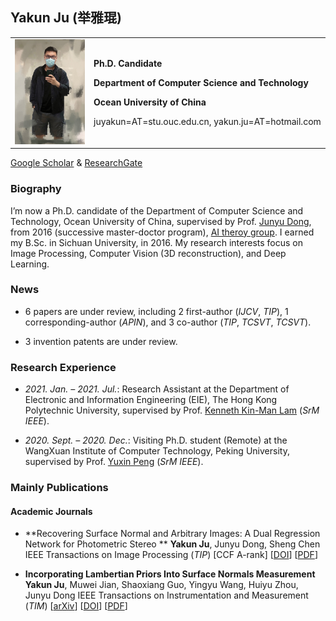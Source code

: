 ## Yakun Ju  (举雅琨)

<table border="0">
  <tr>
    <td width="25%">
      <img src="https://github.com/Kelvin-Ju/homepage/blob/gh-pages/home1.jpg?raw=true" width="100%">     
    </td>
    <td width="75%">
      <p><b>Ph.D. Candidate</b></p>
      <p><b>Department of Computer Science and Technology</b></p>
      <p><b>Ocean University of China</b></p>
      <p>juyakun=AT=stu.ouc.edu.cn, yakun.ju=AT=hotmail.com </p>
    </td>
  </tr>
</table>

[Google Scholar](https://scholar.google.com/citations?user=hE10pMYAAAAJ&hl)     &    [ResearchGate](https://www.researchgate.net/profile/Yakun-Ju)

### Biography

I’m now a Ph.D. candidate of the Department of Computer Science and Technology, Ocean University of China, supervised by Prof. [Junyu Dong](http://ai-ouc.cn/faculty/dongjy.html), from 2016 (successive master-doctor program), [AI theroy group](http://ai-ouc.cn/tgroup/index.html). I earned my B.Sc. in Sichuan University, in 2016. My research interests focus on Image Processing, Computer Vision (3D reconstruction), and Deep Learning.

### News
 
- 6 papers are under review, including 2 first-author (*IJCV*, *TIP*), 1 corresponding-author (*APIN*), and 3 co-author (*TIP*, *TCSVT*, *TCSVT*).
 
- 3 invention patents are under review.

### Research Experience

- *2021. Jan. – 2021. Jul.*: Research Assistant at the Department of Electronic and Information Engineering (EIE), The Hong Kong Polytechnic University, supervised by Prof. [Kenneth Kin-Man Lam](http://www.eie.polyu.edu.hk/~enkmlam/) (*SrM IEEE*).

- *2020. Sept. – 2020. Dec.*: Visiting Ph.D. student (Remote) at the WangXuan Institute of Computer Technology, Peking University, supervised by Prof. [Yuxin Peng](http://59.108.48.34/tiki/pengyuxin/) (*SrM IEEE*).

### Mainly Publications

#### Academic Journals
- **Recovering Surface Normal and Arbitrary Images: A Dual Regression Network for Photometric Stereo **
**Yakun Ju**, Junyu Dong, Sheng Chen
IEEE Transactions on Image Processing (*TIP*) 
\[CCF A-rank\] \[[DOI](https://ieeexplore.ieee.org/abstract/document/9376632)\]  \[[PDF](https://github.com/Kelvin-Ju/homepage/blob/gh-pages/TIP2021.pdf)\]

- **Incorporating Lambertian Priors Into Surface Normals Measurement**
**Yakun Ju**, Muwei Jian, Shaoxiang Guo, Yingyu Wang, Huiyu Zhou, Junyu Dong
IEEE Transactions on Instrumentation and Measurement  (*TIM*)
\[[arXiv](https://arxiv.org/abs/2107.07192)\] \[[DOI](https://ieeexplore.ieee.org/abstract/document/9481150)\] \[[PDF](https://github.com/Kelvin-Ju/homepage/blob/gh-pages/TIM2021.pdf)\]
